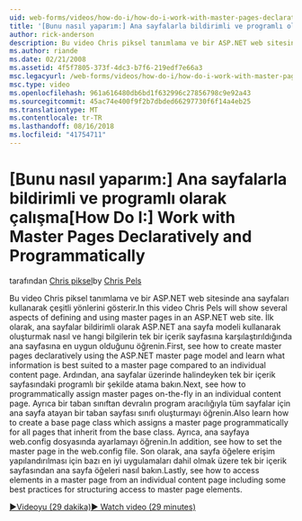 ```yaml
---
uid: web-forms/videos/how-do-i/how-do-i-work-with-master-pages-declaratively-and-programmatically
title: '[Bunu nasıl yaparım:] Ana sayfalarla bildirimli ve programlı olarak çalışma | Microsoft Docs'
author: rick-anderson
description: Bu video Chris piksel tanımlama ve bir ASP.NET web sitesinde ana sayfaları kullanarak çeşitli yönlerini gösterir. İlk olarak, ana sayfalar declarati oluşturma gör...
ms.author: riande
ms.date: 02/21/2008
ms.assetid: 4f5f7805-373f-4dc3-b7f6-219edf7e66a3
msc.legacyurl: /web-forms/videos/how-do-i/how-do-i-work-with-master-pages-declaratively-and-programmatically
msc.type: video
ms.openlocfilehash: 961a616480db6bd1f632996c27856798c9e92a43
ms.sourcegitcommit: 45ac74e400f9f2b7dbded66297730f6f14a4eb25
ms.translationtype: MT
ms.contentlocale: tr-TR
ms.lasthandoff: 08/16/2018
ms.locfileid: "41754711"
---
```

<a name="how-do-i-work-with-master-pages-declaratively-and-programmatically"></a><span data-ttu-id="0e761-104">[Bunu nasıl yaparım:] Ana sayfalarla bildirimli ve programlı olarak çalışma</span><span class="sxs-lookup"><span data-stu-id="0e761-104">[How Do I:] Work with Master Pages Declaratively and Programmatically</span></span>
====================
<span data-ttu-id="0e761-105">tarafından [Chris piksel](https://twitter.com/chrispels)</span><span class="sxs-lookup"><span data-stu-id="0e761-105">by [Chris Pels](https://twitter.com/chrispels)</span></span>

<span data-ttu-id="0e761-106">Bu video Chris piksel tanımlama ve bir ASP.NET web sitesinde ana sayfaları kullanarak çeşitli yönlerini gösterir.</span><span class="sxs-lookup"><span data-stu-id="0e761-106">In this video Chris Pels will show several aspects of defining and using master pages in an ASP.NET web site.</span></span> <span data-ttu-id="0e761-107">İlk olarak, ana sayfalar bildirimli olarak ASP.NET ana sayfa modeli kullanarak oluşturmak nasıl ve hangi bilgilerin tek bir içerik sayfasına karşılaştırıldığında ana sayfasına en uygun olduğunu öğrenin.</span><span class="sxs-lookup"><span data-stu-id="0e761-107">First, see how to create master pages declaratively using the ASP.NET master page model and learn what information is best suited to a master page compared to an individual content page.</span></span> <span data-ttu-id="0e761-108">Ardından, ana sayfalar üzerinde halindeyken tek bir içerik sayfasındaki programlı bir şekilde atama bakın.</span><span class="sxs-lookup"><span data-stu-id="0e761-108">Next, see how to programmatically assign master pages on-the-fly in an individual content page.</span></span> <span data-ttu-id="0e761-109">Ayrıca bir taban sınıftan devralın program aracılığıyla tüm sayfalar için ana sayfa atayan bir taban sayfası sınıfı oluşturmayı öğrenin.</span><span class="sxs-lookup"><span data-stu-id="0e761-109">Also learn how to create a base page class which assigns a master page programmatically for all pages that inherit from the base class.</span></span> <span data-ttu-id="0e761-110">Ayrıca, ana sayfaya web.config dosyasında ayarlamayı öğrenin.</span><span class="sxs-lookup"><span data-stu-id="0e761-110">In addition, see how to set the master page in the web.config file.</span></span> <span data-ttu-id="0e761-111">Son olarak, ana sayfa öğelere erişim yapılandırılması için bazı en iyi uygulamaları dahil olmak üzere tek bir içerik sayfasından ana sayfa öğeleri nasıl bakın.</span><span class="sxs-lookup"><span data-stu-id="0e761-111">Lastly, see how to access elements in a master page from an individual content page including some best practices for structuring access to master page elements.</span></span>

[<span data-ttu-id="0e761-112">&#9654;Videoyu (29 dakika)</span><span class="sxs-lookup"><span data-stu-id="0e761-112">&#9654; Watch video (29 minutes)</span></span>](https://channel9.msdn.com/Blogs/ASP-NET-Site-Videos/how-do-i-work-with-master-pages-declaratively-and-programmatically)
